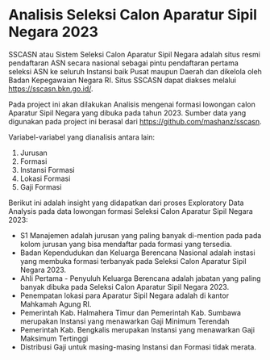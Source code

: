 # Analisis Seleksi Calon Aparatur Sipil Negara 2023

SSCASN atau Sistem Seleksi Calon Aparatur Sipil Negara adalah situs resmi pendaftaran ASN secara nasional sebagai pintu pendaftaran pertama seleksi ASN ke seluruh Instansi baik Pusat maupun Daerah dan dikelola oleh Badan Kepegawaian Negara RI. Situs SSCASN dapat diakses melalui https://sscasn.bkn.go.id/. 

Pada project ini akan dilakukan Analisis mengenai formasi lowongan calon Aparatur Sipil Negara yang dibuka pada tahun 2023. Sumber data yang digunakan pada project ini berasal dari https://github.com/mashanz/sscasn.

Variabel-variabel yang dianalisis antara lain:
1. Jurusan
2. Formasi
3. Instansi Formasi
4. Lokasi Formasi
5. Gaji Formasi

Berikut ini adalah insight yang didapatkan dari proses Exploratory Data Analysis pada data lowongan formasi Seleksi Calon Aparatur Sipil Negara 2023:
- S1 Manajemen adalah jurusan yang paling banyak di-mention pada pada kolom jurusan yang bisa mendaftar pada formasi yang tersedia.
- Badan Kependudukan dan Keluarga Berencana Nasional adalah instasi yang membuka formasi terbanyak pada Seleksi Calon Aparatur Sipil Negara 2023.
- Ahli Pertama - Penyuluh Keluarga Berencana adalah jabatan yang paling banyak dibuka pada Seleksi Calon Aparatur Sipil Negara 2023.
- Penempatan lokasi para Aparatur Sipil Negara adalah di kantor Mahkamah Agung RI.
- Pemerintah Kab. Halmahera Timur dan Pemerintah Kab. Sumbawa merupakan Instansi yang menawarkan Gaji Minimum Terendah
- Pemerintah Kab. Bengkalis merupakan Instansi yang menawarkan Gaji Maksimum Tertinggi
- Distribusi Gaji untuk masing-masing Instansi dan Formasi tidak merata.
